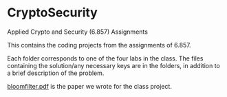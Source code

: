 # CryptoSecurity
Applied Crypto and Security (6.857) Assignments

This contains the coding projects from the assignments of 6.857. 

Each folder corresponds to one of the four labs in the class. The files containing the solution/any necessary keys are in the folders, in addition to a brief description of the problem. 
 
[bloomfilter.pdf](https://github.com/anaschen29/CryptoSecurity/blob/main/bloomfilter.pdf) is the paper we wrote for the class project. 
 
